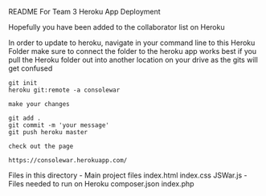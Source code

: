 README For Team 3 Heroku App Deployment

Hopefully you have been added to the collaborator list on Heroku

In order to update to heroku,
navigate in your command line to this Heroku Folder
make sure to connect the folder to the heroku app
works best if you pull the Heroku folder out into another location on your drive as the gits will get confused

	git init
	heroku git:remote -a consolewar
	
	make your changes
	
	git add .
	git commit -m 'your message'
	git push heroku master
	
	check out the page
	
	https://consolewar.herokuapp.com/
	
	
Files in this directory
	- Main project files
		index.html
		index.css
		JSWar.js
	- Files needed to run on Heroku
		composer.json
		index.php